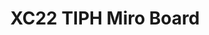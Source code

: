 ---
title: XC22 TIPH Miro Board
redirect_to: https://miro.com/app/board/uXjVOEeO9dY=/?invite_link_id=661597190235
redirect_from: 
  - /XC22_TIPH_Miro
  - /xc22_tiph_miro
---